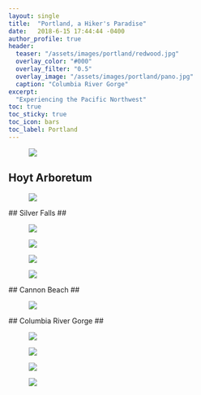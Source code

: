 ```yaml
---
layout: single
title:  "Portland, a Hiker's Paradise"
date:   2018-6-15 17:44:44 -0400
author_profile: true
header:
  teaser: "/assets/images/portland/redwood.jpg"
  overlay_color: "#000"
  overlay_filter: "0.5"
  overlay_image: "/assets/images/portland/pano.jpg"
  caption: "Columbia River Gorge"
excerpt:
  "Experiencing the Pacific Northwest"
toc: true
toc_sticky: true
toc_icon: bars
toc_label: Portland
---
```

<figure>
<a href="/assets/images/portland/redwood.jpg"><img src="/assets/images/portland/redwood.jpg"></a>
</figure>

## Hoyt Arboretum ##
<figure>
<a href="/assets/images/portland/pittock.jpg"><img src="/assets/images/portland/pittock.jpg"></a>
</figure>
## Silver Falls ##
<figure>
<a href="/assets/images/portland/falls.jpg"><img src="/assets/images/portland/falls.jpg"></a>
</figure>

<figure>
<a href="/assets/images/portland/falls2.jpg"><img src="/assets/images/portland/falls2.jpg"></a>
</figure>

<figure>
<a href="/assets/images/portland/falls3.jpg"><img src="/assets/images/portland/falls3.jpg"></a>
</figure>

<figure>
<a href="/assets/images/portland/falls.gif"><img src="/assets/images/portland/falls.gif"></a>
</figure>
## Cannon Beach ##
<figure>
<a href="/assets/images/portland/cannon.jpg"><img src="/assets/images/portland/cannon.jpg"></a>
</figure>
## Columbia River Gorge ##
<figure>
<a href="/assets/images/portland/gorge.jpg"><img src="/assets/images/portland/gorge.jpg"></a>
</figure>

<figure>
<a href="/assets/images/portland/view.jpg"><img src="/assets/images/portland/view.jpg"></a>
</figure>

<figure>
<a href="/assets/images/portland/couple.jpg"><img src="/assets/images/portland/couple.jpg"></a>
</figure>

<figure>
<a href="/assets/images/portland/falcon.jpg"><img src="/assets/images/portland/falcon.jpg"></a>
</figure>
